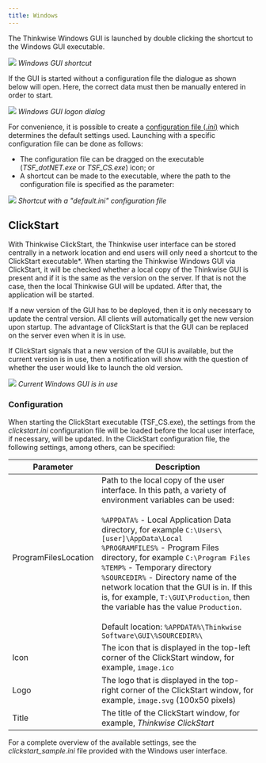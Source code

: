 ```yaml
---
title: Windows
---
```


The Thinkwise Windows GUI is launched by double clicking the shortcut to the Windows GUI executable. 

![](assets/deployment/21bfe577d8191eedcea2e035a70a95cd1c3a3f21.png)
*Windows GUI shortcut*

If the GUI is started without a configuration file the dialogue as shown below will open. Here, the correct data must then be manually entered in order to start. 

![](assets/deployment/b59fa1fc0c1804130b8394c9297b9d4e65fd600f.png)
*Windows GUI logon dialog*

For convenience, it is possible to create a [configuration file (*.ini*)](../sf/configuration_file) which determines the default settings used. Launching with a specific configuration file can be done as follows:

- The configuration file can be dragged on the executable (*TSF_dotNET.exe* or *TSF_CS.exe*) icon; or
- A shortcut can be made to the executable, where the path to the configuration file is specified as the parameter:

![](assets/deployment/eef55a0e61c2573d3dc1b15fa1941815ffc7024f.png)
*Shortcut with a "default.ini" configuration file*

## ClickStart

With Thinkwise ClickStart, the Thinkwise user interface can be stored centrally in a network location and end users will only need a shortcut to the ClickStart executable\*. When starting the Thinkwise Windows GUI via ClickStart, it will be checked whether a local copy of the Thinkwise GUI is present and if it is the same as the version on the server. If that is not the case, then the local Thinkwise GUI will be updated. After that, the application will be started.

If a new version of the GUI has to be deployed, then it is only necessary to update the central version. All clients will automatically get the new version upon startup. The advantage of ClickStart is that the GUI can be replaced on the server even when it is in use. 

If ClickStart signals that a new version of the GUI is available, but the current version is in use, then a notification will show with the question of whether the user would like to launch the old version.

![](assets/deployment/935929896610eaed34cd522ba485d30d095c87b3.png)
*Current Windows GUI is in use*

### Configuration

When starting the ClickStart executable (TSF_CS.exe), the settings from the *clickstart.ini* configuration file will be loaded before the local user interface, if necessary, will be updated. In the ClickStart configuration file, the following settings, among others, can be specified:

| Parameter            | Description                                                  |
| -------------------- | ------------------------------------------------------------ |
| ProgramFilesLocation | Path to the local copy of the user interface. In this path, a variety of environment variables can be used:<br/><br/>`%APPDATA%` - Local Application Data directory, for example `C:\Users\[user]\AppData\Local`<br/>`%PROGRAMFILES%` - Program Files directory, for example `C:\Program Files`<br/>`%TEMP%` - Temporary directory<br/>`%SOURCEDIR%` - Directory name of the network location that the GUI is in. If this is, for example, `T:\GUI\Production`, then the variable has the value `Production`.<br/><br/>Default location: `%APPDATA%\Thinkwise Software\GUI\%SOURCEDIR%\` |
| Icon                 | The icon that is displayed in the top-left corner of the ClickStart window, for example, `image.ico` |
| Logo                 | The logo that is displayed in the top-right corner of the ClickStart window, for example, `image.svg` (100x50 pixels) |
| Title                | The title of the ClickStart window, for example, *Thinkwise ClickStart* |

For a complete overview of the available settings, see the *clickstart_sample.ini* file provided with the Windows user interface.
